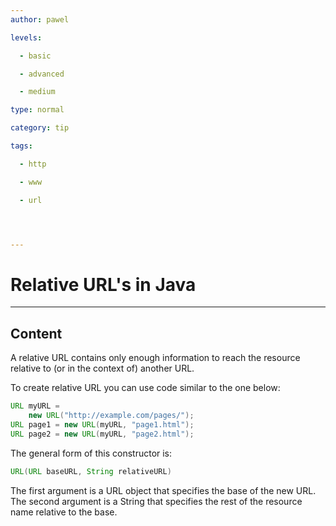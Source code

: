 ```yaml
---
author: pawel

levels:

  - basic

  - advanced

  - medium

type: normal

category: tip

tags:

  - http

  - www

  - url




---
```


# Relative URL's in Java

---
## Content

A relative URL contains only enough information to reach the resource relative to (or in the context of) another URL.

To create relative URL you can use code similar to the one below:

```java
URL myURL = 
    new URL("http://example.com/pages/");
URL page1 = new URL(myURL, "page1.html");
URL page2 = new URL(myURL, "page2.html");
```

The general form of this constructor is:
```java
URL(URL baseURL, String relativeURL)
```
The first argument is a URL object that specifies the base of the new URL. The second argument is a String that specifies the rest of the resource name relative to the base.

